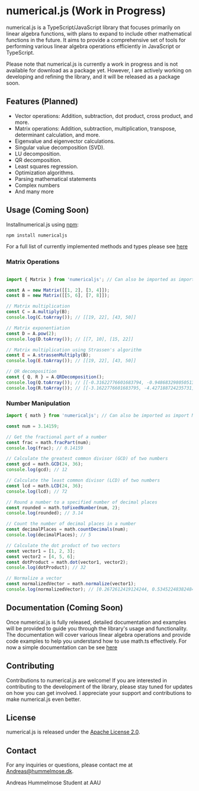 # numerical.js (Work in Progress)

numerical.js is a TypeScript/JavaScript library that focuses primarily on linear algebra functions, with plans to expand to include other mathematical functions in the future. It aims to provide a comprehensive set of tools for performing various linear algebra operations efficiently in JavaScript or TypeScript.

Please note that numerical.js is currently a work in progress and is not available for download as a package yet. However, I are actively working on developing and refining the library, and it will be released as a package soon.

## Features (Planned)

- Vector operations: Addition, subtraction, dot product, cross product, and more.
- Matrix operations: Addition, subtraction, multiplication, transpose, determinant calculation, and more.
- Eigenvalue and eigenvector calculations.
- Singular value decomposition (SVD).
- LU decomposition.
- QR decomposition.
- Least squares regression.
- Optimization algorithms.
- Parsing mathematical statements
- Complex numbers
- And many more

## Usage (Coming Soon)
Installnumerical.js using [npm](https://www.npmjs.com/package/numericaljs):


```bash
npm install numericaljs
```
For a full list of currently implemented methods and types please see [here](https://andreas-hum.github.io/numerical.js/)
### Matrix Operations
```js

import { Matrix } from 'numericaljs'; // Can also be imported as import Matrix  from 'numericaljs/matrix'

const A = new Matrix([[1, 2], [3, 4]]);
const B = new Matrix([[5, 6], [7, 8]]);

// Matrix multiplication
const C = A.multiply(B);
console.log(C.toArray()); // [[19, 22], [43, 50]]

// Matrix exponentiation
const D = A.pow(2);
console.log(D.toArray()); // [[7, 10], [15, 22]]

// Matrix multiplication using Strassen's algorithm
const E = A.strassenMultiply(B);
console.log(E.toArray()); // [[19, 22], [43, 50]]

// QR decomposition
const { Q, R } = A.QRDecomposition();
console.log(Q.toArray()); // [[-0.31622776601683794, -0.9486832980505138], [-0.9486832980505138, 0.31622776601683794]]
console.log(R.toArray()); // [[-3.1622776601683795, -4.427188724235731], [0, 0.6324555320336759]]
```
### Number Manipulation

```js
import { math } from 'numericaljs'; // Can also be imported as import Matrix  from 'numericaljs/matrix'

const num = 3.14159;

// Get the fractional part of a number
const frac = math.fracPart(num);
console.log(frac); // 0.14159

// Calculate the greatest common divisor (GCD) of two numbers
const gcd = math.GCD(24, 36);
console.log(gcd); // 12

// Calculate the least common divisor (LCD) of two numbers
const lcd = math.LCD(24, 36);
console.log(lcd); // 72

// Round a number to a specified number of decimal places
const rounded = math.toFixedNumber(num, 2);
console.log(rounded); // 3.14

// Count the number of decimal places in a number
const decimalPlaces = math.countDecimals(num);
console.log(decimalPlaces); // 5

// Calculate the dot product of two vectors
const vector1 = [1, 2, 3];
const vector2 = [4, 5, 6];
const dotProduct = math.dot(vector1, vector2);
console.log(dotProduct); // 32

// Normalize a vector
const normalizedVector = math.normalize(vector1);
console.log(normalizedVector); // [0.2672612419124244, 0.5345224838248488, 0.8017837257372732]
```

## Documentation (Coming Soon)

Once numerical.js is fully released, detailed documentation and examples will be provided to guide you through the library's usage and functionality. The documentation will cover various linear algebra operations and provide code examples to help you understand how to use math.ts effectively.
For now a simple documentation can be see [here](https://andreas-hum.github.io/numerical.js/)

## Contributing

Contributions to numerical.js are welcome! If you are interested in contributing to the development of the library, please stay tuned for updates on how you can get involved. I appreciate your support and contributions to make numerical.js even better.

## License

numerical.js is released under the [Apache License 2.0](https://www.apache.org/licenses/LICENSE-2.0).

## Contact

For any inquiries or questions, please contact me at [Andreas@hummelmose.dk](mailto:Andreas@hummelmose.dk).

Andreas Hummelmose Student at AAU
